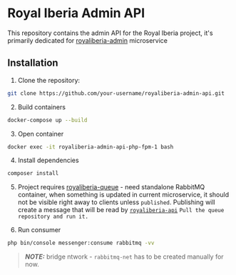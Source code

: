 # Royal Iberia Admin API

This repository contains the admin API for the Royal Iberia project, it's primarily dedicated for [royaliberia-admin](https://github.com/temo-o/royaliberia-admin) microservice


## Installation
1. Clone the repository:
```sh
git clone https://github.com/your-username/royaliberia-admin-api.git
```

2. Build containers
```sh
docker-compose up --build
```
3. Open container
```sh
docker exec -it royaliberia-admin-api-php-fpm-1 bash
```
4. Install dependencies
```sh
composer install 
```

5. Project requires [royaliberia-queue](https://github.com/temo-o/royaliberia-queue) - need standalone RabbitMQ container, when something is updated in current microservice, it should not be visible right away to clients unless `published`. Publishing will create a message that will be read by [`royaliberia-api`](https://github.com/temo-o/royaliberia-api)
`Pull the queue repository and run it.`

6. Run consumer
```sh
php bin/console messenger:consume rabbitmq -vv
```

> **_NOTE:_**  bridge ntwork - `rabbitmq-net` has to be created manually for now.